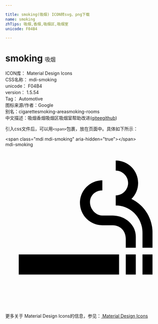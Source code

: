 ```yaml
---

title: smoking(吸烟) ICON转svg、png下载
name: smoking
zhTips: 吸烟,香烟,吸烟区,吸烟室
unicode: F04B4

---
```


# smoking  <small style="font-size: 60%;font-weight: 100">吸烟</small>


<div class="detail-page">
<p>
<span>
ICON库：
<span class="badge-secondary badge">Material Design Icons</span> 
</span>
<br/>
<span>
CSS名称：
<span class="badge-secondary badge">mdi-smoking</span> 
</span>
<br/>
<span>
unicode：
<span class="badge-secondary badge">F04B4</span> 
</span>
<br/>
<span>
version：
<span class="badge-secondary badge">1.5.54</span> 
</span>
<br/>
<span>Tag：
<span class="badge-light badge">Automotive</span>
</span>
<br/>
<span>图标来源/作者：<span class="badge-light badge">Google</span></span> 
<br/>
<span>别名：<span class="badge-light badge">cigarette</span><span class="badge-light badge">smoking-area</span><span class="badge-light badge">smoking-rooms</span></span><br/><span class="zh-detail">中文描述：<span class="badge-primary badge">吸烟</span><span class="badge-primary badge">香烟</span><span class="badge-primary badge">吸烟区</span><span class="badge-primary badge">吸烟室</span><span class="help-link"><span>帮助改进</span>(<a href="https://gitee.com/liuwave/icon-helper/edit/master/json/material/smoking.json" target="_blank" rel="noopener noreferrer">gitee</a><a href="https://github.com/liuwave/icon-helper/edit/master/json/material/smoking.json" target="_blank" rel="noopener noreferrer">github</a></span>)</span><br/>
</p>
</div>
<div class="alert alert-dark">
  <i class="mdi mdi-smoking mdi-48px"></i>
  <i class="mdi mdi-smoking mdi-36px"></i>
  <i class="mdi mdi-smoking mdi-24px"></i>
  <i class="mdi mdi-smoking mdi-18px"></i>
</div>
<div>
  <p>引入css文件后，可以用<code>&lt;span&gt;</code>包裹，放在页面中。具体如下所示：    
  </p>
  <div class="alert alert-primary" style="font-size: 14px">
    &lt;span class="mdi mdi-smoking" aria-hidden="true"&gt;&lt;/span&gt;
    <copy-btn content='<span class="mdi mdi-smoking" aria-hidden="true"></span>'></copy-btn>
  </div>
  <div class="alert alert-secondary">
    <i class="mdi mdi-smoking"
    style="font-size: 24px"
    aria-hidden="true"></i> mdi-smoking
    <copy-btn content="mdi-smoking" btn-title="复制图标名称"></copy-btn>
  </div>
</div>
<div id="svg" class="svg-wrap">
<svg xmlns="http://www.w3.org/2000/svg" viewBox="0 0 24 24"><path d="M2,16H17V19H2V16M20.5,16H22V19H20.5V16M18,16H19.5V19H18V16M18.85,7.73C19.47,7.12 19.85,6.28 19.85,5.35C19.85,3.5 18.35,2 16.5,2V3.5C17.5,3.5 18.35,4.33 18.35,5.35C18.35,6.37 17.5,7.2 16.5,7.2V8.7C18.74,8.7 20.5,10.53 20.5,12.77V15H22V12.76C22,10.54 20.72,8.62 18.85,7.73M16.03,10.2H14.5C13.5,10.2 12.65,9.22 12.65,8.2C12.65,7.18 13.5,6.45 14.5,6.45V4.95C12.65,4.95 11.15,6.45 11.15,8.3A3.35,3.35 0 0,0 14.5,11.65H16.03C17.08,11.65 18,12.39 18,13.7V15H19.5V13.36C19.5,11.55 17.9,10.2 16.03,10.2Z" /></svg>
</div>
<detail full-name='mdi-smoking'></detail>
    
<div><p>更多关于 Material Design Icons的信息，参见：<a target="_blank" href="https://iconhelper.cn/material.html"> Material Design Icons</a>
</p></div>
